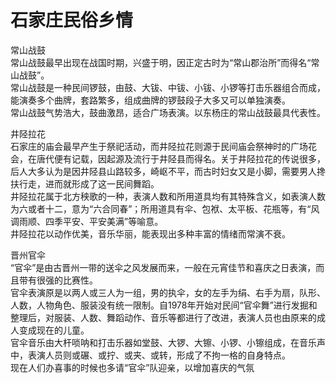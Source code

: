 # 石家庄民俗乡情  

常山战鼓  
常山战鼓最早出现在战国时期，兴盛于明，因正定古时为“常山郡治所”而得名“常山战鼓”。  
常山战鼓是一种民间锣鼓，由鼓、大钹、中钹、小钹、小锣等打击乐器组合而成，能演奏多个曲牌，套路繁多，组成曲牌的锣鼓段子大多又可以单独演奏。  
常山战鼓气势浩大，鼓曲激昂，适合广场表演。以东杨庄的常山战鼓最具代表性。  
  
井陉拉花  
石家庄的庙会最早产生于祭祀活动，而井陉拉花则源于民间庙会祭神时的广场花会，在唐代便有记载，因起源及流行于井陉县而得名。关于井陉拉花的传说很多，后人大多认为是因井陉县山路较多，崎岖不平，而古时妇女又是小脚，需要男人搀扶行走，进而就形成了这一民间舞蹈。  
井陉拉花属于北方秧歌的一种，表演人数和所用道具均有其特殊含义，如表演人数为六或者十二，意为“六合同春”；所用道具有伞、包袱、太平板、花瓶等，有“风调雨顺、四季平安、平安美满”等喻意。  
井陉拉花以动作优美，音乐华丽，能表现出多种丰富的情绪而常演不衰。  
  
晋州官伞  
“官伞”是由古晋州一带的送伞之风发展而来，一般在元宵佳节和喜庆之日表演，而且带有很强的比赛性。  
官伞表演原是以两人或三人为一组，男的执伞，女的左手为绢、右手为扇，队形、人数，人物角色、服装没有统一限制。自1978年开始对民间“官伞舞”进行发掘和整理后，对服装、人数、舞蹈动作、音乐等都进行了改进，表演人员也由原来的成人变成现在的儿童。  
官伞音乐由大杆唢呐和打击乐器如堂鼓、大锣、大镲、小锣、小镲组成，在音乐声中，表演人员则或碾、或拧、或夹、或转，形成了不拘一格的自身特点。  
现在人们办喜事的时候也多请“官伞”队迎亲，以增加喜庆的气氛  
